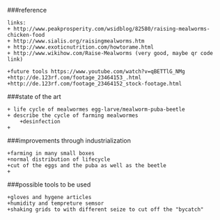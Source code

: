 



###reference
	
	links: 
	+ http://www.peakprosperity.com/wsidblog/82580/raising-mealworms-chicken-food
	+ http://www.sialis.org/raisingmealworms.htm
	+ http://www.exoticnutrition.com/howtorame.html
	+ http://www.wikihow.com/Raise-Mealworms (very good, maybe qr code link)
	
	+future tools https://www.youtube.com/watch?v=qBETTlG_NMg
	+http://de.123rf.com/footage_23464153_.html
	+http://de.123rf.com/footage_23464152_stock-footage.html

###state of the art

	+ life cycle of mealwormes egg-larve/mealworm-puba-beetle
	+ describe the cycle of farming mealwormes
		+desinfection
	+ 
	
	
	
###improvements through industrialization	
	
	+farming in many small boxes
	+normal distribution of lifecycle
	+cut of the eggs and the puba as well as the beetle
	+
	
###possible tools to be used

	+gloves and hygene articles
	+humidity and tempreture semsor
	+shaking grids to with different seize to cut off the "bycatch"
	
	
	
	


